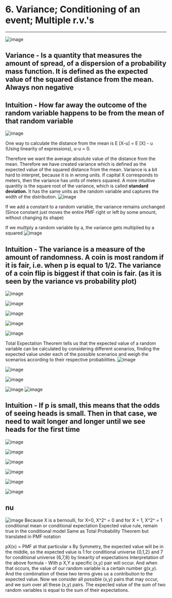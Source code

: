 # 6. Variance; Conditioning of an event; Multiple r.v.'s

---

![image](media/Intro-Syllabus_6.-Variance;-Conditioning-of-an-event;-Multiple-r.v.'s-image1.png)

## Variance - Is a quantity that measures the amount of spread, of a dispersion of a probability mass function. It is defined as the expected value of the squared distance from the mean. Always non negative

## Intuition - How far away the outcome of the random variable happens to be from the mean of that random variable

![image](media/Intro-Syllabus_6.-Variance;-Conditioning-of-an-event;-Multiple-r.v.'s-image2.png)

One way to calculate the distance from the mean is E [X-u] = E [X] - u (Using linearity of expressions), u-u = 0.

Therefore we want the average absolute value of the distance from the mean. Therefore we have created variance which is defined as the expected value of the squared distance from the mean.
Variance is a bit hard to interpret, because it is in wrong units. If capital X corresponds to meters, then the variance has units of meters squared. A more intuitive quantity is the square root of the variance, which is called **standard deviation.** It has the same units as the random variable and captures the width of the distribution.
![image](media/Intro-Syllabus_6.-Variance;-Conditioning-of-an-event;-Multiple-r.v.'s-image3.png)

If we add a constant to a random variable, the variance remains unchanged (Since constant just moves the entire PMF right or left by some amount, without changing its shape)

If we multiply a random variable by a, the variance gets multiplied by a squared
![image](media/Intro-Syllabus_6.-Variance;-Conditioning-of-an-event;-Multiple-r.v.'s-image4.png)

## Intuition - The variance is a measure of the amount of randomness. A coin is most random if it is fair, i.e. when p is equal to 1/2. The variance of a coin flip is biggest if that coin is fair. (as it is seen by the variance vs probability plot)

![image](media/Intro-Syllabus_6.-Variance;-Conditioning-of-an-event;-Multiple-r.v.'s-image5.png)

![image](media/Intro-Syllabus_6.-Variance;-Conditioning-of-an-event;-Multiple-r.v.'s-image6.png)

![image](media/Intro-Syllabus_6.-Variance;-Conditioning-of-an-event;-Multiple-r.v.'s-image7.png)

![image](media/Intro-Syllabus_6.-Variance;-Conditioning-of-an-event;-Multiple-r.v.'s-image8.png)

![image](media/Intro-Syllabus_6.-Variance;-Conditioning-of-an-event;-Multiple-r.v.'s-image9.png)

Total Expectation Theorem tells us that the expected value of a random variable can be calculated by considering different scenarios, finding the expected value under each of the possible scenarios and weigh the scenarios according to their respective probabilities.
![image](media/Intro-Syllabus_6.-Variance;-Conditioning-of-an-event;-Multiple-r.v.'s-image10.png)

![image](media/Intro-Syllabus_6.-Variance;-Conditioning-of-an-event;-Multiple-r.v.'s-image11.png)

![image](media/Intro-Syllabus_6.-Variance;-Conditioning-of-an-event;-Multiple-r.v.'s-image12.png)

![image](media/Intro-Syllabus_6.-Variance;-Conditioning-of-an-event;-Multiple-r.v.'s-image13.png)
![image](media/Intro-Syllabus_6.-Variance;-Conditioning-of-an-event;-Multiple-r.v.'s-image14.png)

## Intuition - If p is small, this means that the odds of seeing heads is small. Then in that case, we need to wait longer and longer until we see heads for the first time

![image](media/Intro-Syllabus_6.-Variance;-Conditioning-of-an-event;-Multiple-r.v.'s-image15.png)

![image](media/Intro-Syllabus_6.-Variance;-Conditioning-of-an-event;-Multiple-r.v.'s-image16.png)

![image](media/Intro-Syllabus_6.-Variance;-Conditioning-of-an-event;-Multiple-r.v.'s-image17.png)

![image](media/Intro-Syllabus_6.-Variance;-Conditioning-of-an-event;-Multiple-r.v.'s-image18.png)

![image](media/Intro-Syllabus_6.-Variance;-Conditioning-of-an-event;-Multiple-r.v.'s-image19.png)

![image](media/Intro-Syllabus_6.-Variance;-Conditioning-of-an-event;-Multiple-r.v.'s-image20.png)

## nu

![image](media/Intro-Syllabus_6.-Variance;-Conditioning-of-an-event;-Multiple-r.v.'s-image21.png)
Because X is a bernoulli, for X=0, X^2^ = 0 and for X = 1, X^2^ = 1
conditional mean or conditional expectation
Expected value rule, remain true in the conditional model
Same as Total Probability Theorem but translated in PMF notation

pX(x) = PMF at that particular x
By Symmetry, the expected value will be in the middle, so the expected value is 1 for conditional universe {0,1,2} and 7 for conditional universe {6,7,8}
by linearity of expectations
Interpretation of the above formula - With p X,Y a specific (x,y) pair will occur. And when that occurs, the value of our random variable is a certain number g(x,y). And the combination of these two terms gives us a contribution to the expected value. Now we consider all possible (x,y) pairs that may occur, and we sum over all these (x,y) pairs.
The expected value of the sum of two random variables is equal to the sum of their expectations.
